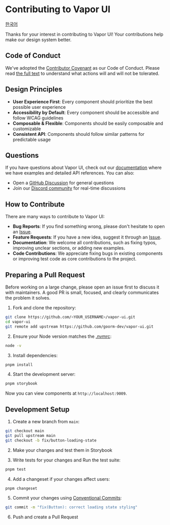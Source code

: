# Contributing to Vapor UI

[한국어](CONTRIBUTING.ko.md)

Thanks for your interest in contributing to Vapor UI! Your contributions help make our design system better.

## Code of Conduct

We've adopted the [Contributor Covenant](https://www.contributor-covenant.org/) as our Code of Conduct. Please read [the full text](./CODE_OF_CONDUCT.md) to understand what actions will and will not be tolerated.

## Design Principles

- **User Experience First**: Every component should prioritize the best possible user experience
- **Accessibility by Default**: Every component should be accessible and follow WCAG guidelines
- **Composable & Flexible**: Components should be easily composable and customizable
- **Consistent API**: Components should follow similar patterns for predictable usage

## Questions

If you have questions about Vapor UI, check out our [documentation](https://vapor-ui.goorm.io) where we have examples and detailed API references. You can also:

- Open a [GitHub Discussion](https://github.com/goorm-dev/vapor-ui/discussions) for general questions
- Join our [Discord community](https://discord.gg/PMqxs3xaHC) for real-time discussions

## How to Contribute

There are many ways to contribute to Vapor UI:

- **Bug Reports**: If you find something wrong, please don't hesitate to open an [Issue](https://github.com/goorm-dev/vapor-ui/issues).
- **Feature Requests**: If you have a new idea, suggest it through an [Issue](https://github.com/goorm-dev/vapor-ui/issues).
- **Documentation**: We welcome all contributions, such as fixing typos, improving unclear sections, or adding new examples.
- **Code Contributions**: We appreciate fixing bugs in existing components or improving test code as core contributions to the project.

## Preparing a Pull Request

Before working on a large change, please open an issue first to discuss it with maintainers. A good PR is small, focused, and clearly communicates the problem it solves.

1. Fork and clone the repository:

```bash
git clone https://github.com/<YOUR_USERNAME>/vapor-ui.git
cd vapor-ui
git remote add upstream https://github.com/goorm-dev/vapor-ui.git
```

2. Ensure your Node version matches the [.nvmrc](../.nvmrc):

```bash
node -v
```

3. Install dependencies:

```bash
pnpm install
```

4. Start the development server:

```bash
pnpm storybook
```

Now you can view components at `http://localhost:9009`.

## Development Setup

1. Create a new branch from `main`:

```bash
git checkout main
git pull upstream main
git checkout -b fix/button-loading-state
```

2. Make your changes and test them in Storybook

3. Write tests for your changes and Run the test suite:

```bash
pnpm test
```

4. Add a changeset if your changes affect users:

```bash
pnpm changeset
```

5. Commit your changes using [Conventional Commits](https://www.conventionalcommits.org/):

```bash
git commit -m "fix(Button): correct loading state styling"
```

6. Push and create a Pull Request
